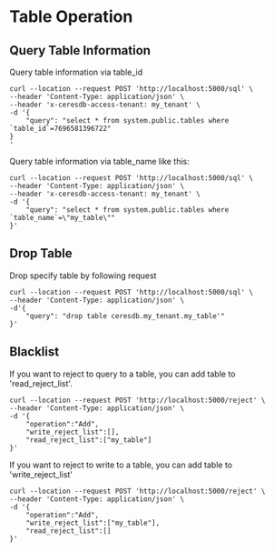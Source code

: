 # Table Operation

## Query Table Information
Query table information via table_id
```
curl --location --request POST 'http://localhost:5000/sql' \
--header 'Content-Type: application/json' \
--header 'x-ceresdb-access-tenant: my_tenant' \
-d '{
    "query": "select * from system.public.tables where `table_id`=7696581396722"
}
'
```

Query table information via table_name like this:

```
curl --location --request POST 'http://localhost:5000/sql' \
--header 'Content-Type: application/json' \
--header 'x-ceresdb-access-tenant: my_tenant' \
-d '{
    "query": "select * from system.public.tables where `table_name`=\"my_table\""
}'
```

## Drop Table

Drop specify table by following request

```
curl --location --request POST 'http://localhost:5000/sql' \
--header 'Content-Type: application/json' \
-d'{
    "query": "drop table ceresdb.my_tenant.my_table'"
}'
```

## Blacklist

If you want to reject to query to a table, you can add table to 'read_reject_list'.

```
curl --location --request POST 'http://localhost:5000/reject' \
--header 'Content-Type: application/json' \
-d '{
    "operation":"Add",
    "write_reject_list":[],
    "read_reject_list":["my_table"]
}'
```

If you want to reject to write to a table, you can add table to 'write_reject_list'

```
curl --location --request POST 'http://localhost:5000/reject' \
--header 'Content-Type: application/json' \
-d '{
    "operation":"Add",
    "write_reject_list":["my_table"],
    "read_reject_list":[]
}'
```
